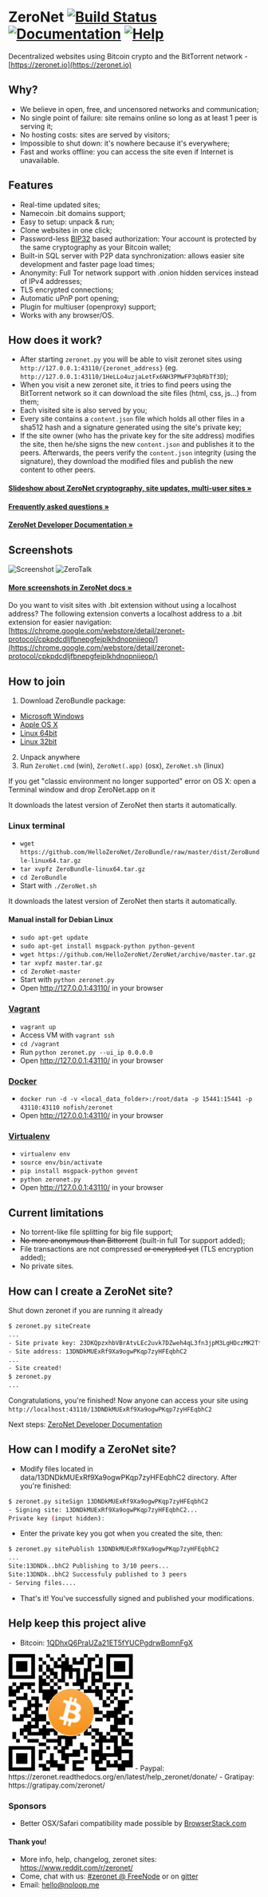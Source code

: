 # ZeroNet [![Build Status](https://travis-ci.org/HelloZeroNet/ZeroNet.svg?branch=master)](https://travis-ci.org/HelloZeroNet/ZeroNet) [![Documentation](https://img.shields.io/badge/docs-faq-brightgreen.svg)](https://zeronet.readthedocs.org/en/latest/faq/) [![Help](https://img.shields.io/badge/keep_this_project_alive-donate-yellow.svg)](https://zeronet.readthedocs.org/en/latest/help_zeronet/donate/)

Decentralized websites using Bitcoin crypto and the BitTorrent network - [https://zeronet.io](https://zeronet.io)

## Why?

* We believe in open, free, and uncensored networks and communication;
* No single point of failure: site remains online so long as at least 1 peer is serving it;
* No hosting costs: sites are served by visitors;
* Impossible to shut down: it's nowhere because it's everywhere;
* Fast and works offline: you can access the site even if Internet is unavailable.

## Features
 * Real-time updated sites;
 * Namecoin .bit domains support;
 * Easy to setup: unpack & run;
 * Clone websites in one click;
 * Password-less [BIP32](https://github.com/bitcoin/bips/blob/master/bip-0032.mediawiki) based authorization: Your account is protected by the same cryptography as your Bitcoin wallet;
 * Built-in SQL server with P2P data synchronization: allows easier site development and faster page load times;
 * Anonymity: Full Tor network support with .onion hidden services instead of IPv4 addresses;
 * TLS encrypted connections;
 * Automatic uPnP port opening;
 * Plugin for multiuser (openproxy) support;
 * Works with any browser/OS.

## How does it work?

* After starting `zeronet.py` you will be able to visit zeronet sites using
  `http://127.0.0.1:43110/{zeronet_address}` (eg.
  `http://127.0.0.1:43110/1HeLLo4uzjaLetFx6NH3PMwFP3qbRbTf3D`);
* When you visit a new zeronet site, it tries to find peers using the BitTorrent
  network so it can download the site files (html, css, js...) from them;
* Each visited site is also served by you;
* Every site contains a `content.json` file which holds all other files in a sha512 hash and a signature generated using the site's private key;
* If the site owner (who has the private key for the site address) modifies the site, then he/she signs the new `content.json` and publishes it to the peers. Afterwards, the peers verify the `content.json` integrity (using the signature), they download the modified files and publish the new content to other peers.

####  [Slideshow about ZeroNet cryptography, site updates, multi-user sites »](https://docs.google.com/presentation/d/1_2qK1IuOKJ51pgBvllZ9Yu7Au2l551t3XBgyTSvilew/pub?start=false&loop=false&delayms=3000)
####  [Frequently asked questions »](https://zeronet.readthedocs.org/en/latest/faq/)

####  [ZeroNet Developer Documentation »](https://zeronet.readthedocs.org/en/latest/site_development/getting_started/)


## Screenshots

![Screenshot](https://i.imgur.com/H60OAHY.png)
![ZeroTalk](https://zeronet.readthedocs.org/en/latest/img/zerotalk.png)

#### [More screenshots in ZeroNet docs »](https://zeronet.readthedocs.org/en/latest/using_zeronet/sample_sites/)

Do you want to visit sites with .bit extension without using a localhost address? The following extension converts a localhost address to a .bit extension for easier navigation:
[https://chrome.google.com/webstore/detail/zeronet-protocol/cpkpdcdljfbnepgfejplkhdnopniieop/](https://chrome.google.com/webstore/detail/zeronet-protocol/cpkpdcdljfbnepgfejplkhdnopniieop/)


## How to join

1.  Download ZeroBundle package:
  * [Microsoft Windows](https://github.com/HelloZeroNet/ZeroBundle/raw/master/dist/ZeroBundle-win.zip)
  * [Apple OS X](https://github.com/HelloZeroNet/ZeroBundle/raw/master/dist/ZeroBundle-mac-osx.zip)
  * [Linux 64bit](https://github.com/HelloZeroNet/ZeroBundle/raw/master/dist/ZeroBundle-linux64.tar.gz)
  * [Linux 32bit](https://github.com/HelloZeroNet/ZeroBundle/raw/master/dist/ZeroBundle-linux32.tar.gz)
2.  Unpack anywhere
3.  Run `ZeroNet.cmd` (win), `ZeroNet(.app)` (osx), `ZeroNet.sh` (linux)

If you get "classic environment no longer supported" error on OS X: open a Terminal window and drop ZeroNet.app on it

It downloads the latest version of ZeroNet then starts it automatically.

### Linux terminal

* `wget https://github.com/HelloZeroNet/ZeroBundle/raw/master/dist/ZeroBundle-linux64.tar.gz`
* `tar xvpfz ZeroBundle-linux64.tar.gz`
* `cd ZeroBundle`
* Start with `./ZeroNet.sh`

It downloads the latest version of ZeroNet then starts it automatically.

#### Manual install for Debian Linux

* `sudo apt-get update`
* `sudo apt-get install msgpack-python python-gevent`
* `wget https://github.com/HelloZeroNet/ZeroNet/archive/master.tar.gz`
* `tar xvpfz master.tar.gz`
* `cd ZeroNet-master`
* Start with `python zeronet.py`
* Open http://127.0.0.1:43110/ in your browser


### [Vagrant](https://www.vagrantup.com/)

* `vagrant up`
* Access VM with `vagrant ssh`
* `cd /vagrant`
* Run `python zeronet.py --ui_ip 0.0.0.0`
* Open http://127.0.0.1:43110/ in your browser

### [Docker](https://www.docker.com/)
* `docker run -d -v <local_data_folder>:/root/data -p 15441:15441 -p 43110:43110 nofish/zeronet`
* Open http://127.0.0.1:43110/ in your browser

### [Virtualenv](https://virtualenv.readthedocs.org/en/latest/)

* `virtualenv env`
* `source env/bin/activate`
* `pip install msgpack-python gevent`
* `python zeronet.py`
* Open http://127.0.0.1:43110/ in your browser

## Current limitations

* No torrent-like file splitting for big file support;
* ~~No more anonymous than Bittorrent~~ (built-in full Tor support added);
* File transactions are not compressed ~~or encrypted yet~~ (TLS encryption added);
* No private sites.


## How can I create a ZeroNet site?

Shut down zeronet if you are running it already

```bash
$ zeronet.py siteCreate
...
- Site private key: 23DKQpzxhbVBrAtvLEc2uvk7DZweh4qL3fn3jpM3LgHDczMK2TtYUq
- Site address: 13DNDkMUExRf9Xa9ogwPKqp7zyHFEqbhC2
...
- Site created!
$ zeronet.py
...
```

Congratulations, you're finished! Now anyone can access your site using
`http://localhost:43110/13DNDkMUExRf9Xa9ogwPKqp7zyHFEqbhC2`

Next steps: [ZeroNet Developer Documentation](https://zeronet.readthedocs.org/en/latest/site_development/getting_started/)


## How can I modify a ZeroNet site?

*  Modify files located in data/13DNDkMUExRf9Xa9ogwPKqp7zyHFEqbhC2 directory.
  After you're finished:

```bash
$ zeronet.py siteSign 13DNDkMUExRf9Xa9ogwPKqp7zyHFEqbhC2
- Signing site: 13DNDkMUExRf9Xa9ogwPKqp7zyHFEqbhC2...
Private key (input hidden):
```
- Enter the private key you got when you created the site, then:

```bash
$ zeronet.py sitePublish 13DNDkMUExRf9Xa9ogwPKqp7zyHFEqbhC2
...
Site:13DNDk..bhC2 Publishing to 3/10 peers...
Site:13DNDk..bhC2 Successfuly published to 3 peers
- Serving files....
```

* That's it! You've successfully signed and published your modifications.


## Help keep this project alive

- Bitcoin: [1QDhxQ6PraUZa21ET5fYUCPgdrwBomnFgX](bitcoin:1QDhxQ6PraUZa21ET5fYUCPgdrwBomnFgX)
<img width="250px" src="687474703a2f2f692e696d6775722e636f6d2f4656536e514f6e2e706e67.png"/>
- Paypal: https://zeronet.readthedocs.org/en/latest/help_zeronet/donate/
- Gratipay: https://gratipay.com/zeronet/

### Sponsors

* Better OSX/Safari compatibility made possible by [BrowserStack.com](https://www.browserstack.com)

#### Thank you!

* More info, help, changelog, zeronet sites: https://www.reddit.com/r/zeronet/
* Come, chat with us: [#zeronet @ FreeNode](https://kiwiirc.com/client/irc.freenode.net/zeronet) or on [gitter](https://gitter.im/HelloZeroNet/ZeroNet)
* Email: hello@noloop.me
